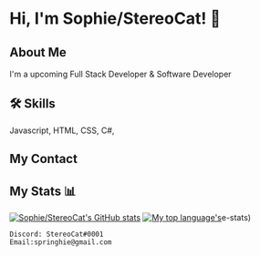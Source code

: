 
# Hi, I'm Sophie/StereoCat! 👋


## About Me
I'm a upcoming Full Stack Developer & Software Developer


## 🛠 Skills
Javascript, HTML, CSS, C#,


## My Contact

## My Stats 📊
[![Sophie/StereoCat's GitHub stats](https://github-readme-stats.vercel.app/api?username=springhie)](https://github.com/anuraghazra/github-readme-stats)
[![My top language's](https://github-readme-stats.vercel.app/api/top-langs/?username=springhie&layout=compact)](https://github.com/anuraghazra/github-readme-stats)e-stats)


```
Discord: StereoCat#0001
Email:springhie@gmail.com
